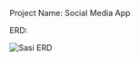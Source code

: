 Project Name: Social Media App

ERD:

![Sasi ERD](https://user-images.githubusercontent.com/70013071/172276713-6b5eec3c-f86d-44cd-ab0c-9d7e16815c5c.jpg)
